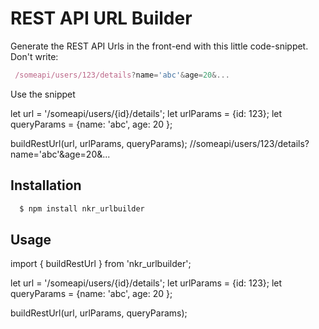 # REST API URL Builder

Generate the REST API Urls in the front-end with this little code-snippet.
Don't write:
 ```javascript
  /someapi/users/123/details?name='abc'&age=20&...
 ```

 Use the snippet

  let url = '/someapi/users/{id}/details';
  let urlParams = {id: 123};
  let queryParams = {name: 'abc', age: 20 };

  buildRestUrl(url, urlParams, queryParams); //someapi/users/123/details?name='abc'&age=20&...



## Installation

```javascript
  $ npm install nkr_urlbuilder
```



## Usage

import { buildRestUrl } from 'nkr_urlbuilder';

let url = '/someapi/users/{id}/details';
  let urlParams = {id: 123};
  let queryParams = {name: 'abc', age: 20 };

  buildRestUrl(url, urlParams, queryParams);